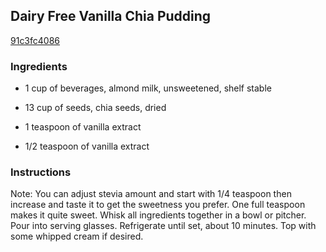 ## Dairy Free Vanilla Chia Pudding

[91c3fc4086](http://tastykitchen.com/recipes/special-dietary-needs/dairy-free/dairy-free-vanilla-chia-pudding/)

### Ingredients

 - 1 cup of beverages, almond milk, unsweetened, shelf stable

 - 13 cup of seeds, chia seeds, dried

 - 1 teaspoon of vanilla extract

 - 1/2 teaspoon of vanilla extract

### Instructions

Note: You can adjust stevia amount and start with 1/4 teaspoon then increase and taste it to get the sweetness you prefer. One full teaspoon makes it quite sweet. Whisk all ingredients together in a bowl or pitcher. Pour into serving glasses. Refrigerate until set, about 10 minutes. Top with some whipped cream if desired.